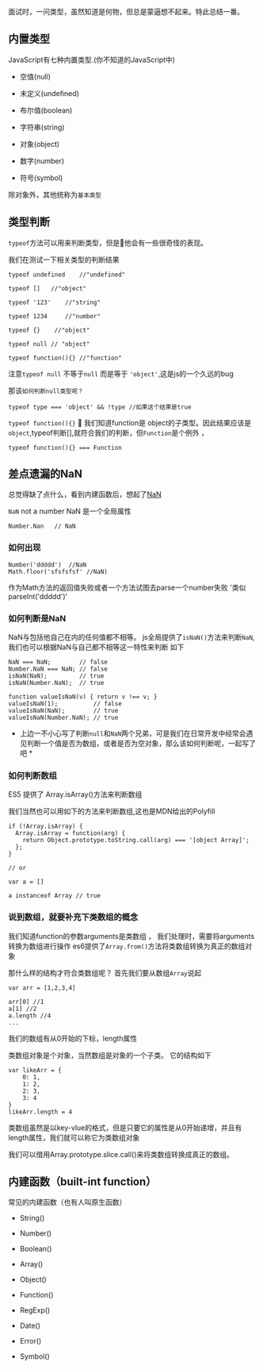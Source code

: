 面试时，一问类型，虽然知道是何物，但总是蒙逼想不起来。特此总结一番。

## 内置类型 ##

JavaScript有七种内置类型.(你不知道的JavaScript中)
- 空值(null)

- 未定义(undefined)

- 布尔值(boolean)

- 字符串(string)

- 对象(object)

- 数字(number)

- 符号(symbol)

除对象外，其他统称为`基本类型` 

## 类型判断 ##

`typeof`方法可以用来判断类型，但是他会有一些很奇怪的表现。

我们在测试一下相关类型的判断结果

```
typeof undefined    //"undefined"

typeof []   //"object"

typeof '123'    //"string"

typeof 1234     //"number"

typeof {}    //"object"

typeof null // "object"

typeof function(){} //"function"
```

注意`typeof null` 不等于`null` 而是等于 `'object'`,这是js的一个久远的bug

那该`如何判断null类型呢？`

```
typeof type === 'object' && !type //如果这个结果是true
```

`typeof function(){}`  我们知道function是 object的子类型。因此结果应该是`object`,typeof判断[],就符合我们的判断，但`Function`是个例外 ，

```
typeof function(){} === Function
```
## 差点遗漏的NaN ##

总觉得缺了点什么，看到内建函数后，想起了[NaN](https://developer.mozilla.org/en-US/docs/Web/JavaScript/Reference/Global_Objects/NaN)

`NaN` not a number
NaN 是一个全局属性
```
Number.Nan   // NaN
```
### 如何出现 ###

```
Number('ddddd')  //NaN
Math.floor('sfsfsfsf' //NaN)
```

作为Math方法的返回值失败或者一个方法试图去parse一个number失败 '类似parseInt('ddddd')'

### 如何判断是NaN ###
NaN与包括他自己在内的任何值都不相等。
js全局提供了`isNaN()`方法来判断`NaN`,
我们也可以根据NaN与自己都不相等这一特性来判断
如下
```
NaN === NaN;        // false
Number.NaN === NaN; // false
isNaN(NaN);         // true
isNaN(Number.NaN);  // true

function valueIsNaN(v) { return v !== v; }
valueIsNaN(1);          // false
valueIsNaN(NaN);        // true
valueIsNaN(Number.NaN); // true
```

* 上边一不小心写了判断`null`和`NaN`两个兄弟，可是我们在日常开发中经常会遇见判断一个值是否为数组，或者是否为空对象，那么该如何判断呢，一起写了吧 *

### 如何判断数组 ###
ES5 提供了 Array.isArray()方法来判断数组

我们当然也可以用如下的方法来判断数组,这也是MDN给出的Polyfill
```
if (!Array.isArray) {
  Array.isArray = function(arg) {
    return Object.prototype.toString.call(arg) === '[object Array]';
  };
}

// or

var a = []

a instanceof Array // true
```
### 说到数组，就要补充下类数组的概念 ###
我们知道function的参数arguments是类数组 ，
我们处理时，需要将arguments转换为数组进行操作
es6提供了`Array.from()`方法将类数组转换为真正的数组对象

那什么样的结构才符合类数组呢？
首先我们要从数组`Array`说起
```
var arr = [1,2,3,4]

arr[0] //1
a[1] //2 
a.length //4
...
```
我们的数组有从0开始的下标，length属性

类数组对象是个对象，当然数组是对象的一个子类。
它的结构如下
```
var likeArr = {
    0: 1,
    1: 2,
    2: 3,
    3: 4
}
likeArr.length = 4

```
类数组虽然是以key-vlue的格式，但是只要它的属性是从0开始递增，并且有length属性，我们就可以称它为类数组对象

我们可以借用Array.prototype.slice.call()来将类数组转换成真正的数组。


## 内建函数（built-int function） ##

常见的内建函数（也有人叫原生函数）

- String()

- Number()

- Boolean()

- Array()

- Object()

- Function()

- RegExp()

- Date()

- Error()

- Symbol()

